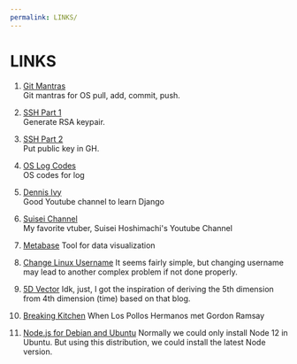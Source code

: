 ```yaml
---
permalink: LINKS/
---
```


# LINKS

1. [Git Mantras](https://osp4diss.vlsm.org/osp-119.html)<br>
Git mantras for OS pull, add, commit, push.

2. [SSH Part 1](https://osp4diss.vlsm.org/osp-110.html)<br>
Generate RSA keypair.

3. [SSH Part 2](https://osp4diss.vlsm.org/osp-111.html)<br>
Put public key in GH.

4. [OS Log Codes](https://osp4diss.vlsm.org/ETC/logCodes.txt)<br>
OS codes for log

5. [Dennis Ivy](https://www.youtube.com/c/DennisIvy)<br>
Good Youtube channel to learn Django

6. [Suisei Channel](https://www.youtube.com/@HoshimachiSuisei)<br>
My favorite vtuber, Suisei Hoshimachi's Youtube Channel

7. [Metabase](https://www.metabase.com)
Tool for data visualization

8. [Change Linux Username](https://www.linuxuprising.com/2019/04/how-to-change-username-on-ubuntu-debian.html)
It seems fairly simple, but changing username may lead to another complex problem if not done properly.

9. [5D Vector](https://3d.bk.tudelft.nl/projects/geo5d/)
Idk, just, I got the inspiration of deriving the 5th dimension from 4th dimension (time) based on that blog.

10.  [Breaking Kitchen](https://youtube.com/playlist?list=PLDrM0Ni-Vp2xTu1Wp05P-pLfCxBKCqyVH&si=QkRR8gneHiuAY-Ed)
When Los Pollos Hermanos met Gordon Ramsay

11. [Node.js for Debian and Ubuntu](https://github.com/nodesource/distributions#debian-and-ubuntu-based-distributions)
Normally we could only install Node 12 in Ubuntu. But using this distribution, we could install the latest Node version.
